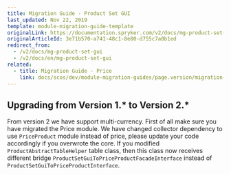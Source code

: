 ```yaml
---
title: Migration Guide - Product Set GUI
last_updated: Nov 22, 2019
template: module-migration-guide-template
originalLink: https://documentation.spryker.com/v2/docs/mg-product-set-gui
originalArticleId: 3e71b570-a741-48c1-8e80-d755c7a0b1ed
redirect_from:
  - /v2/docs/mg-product-set-gui
  - /v2/docs/en/mg-product-set-gui
related:
  - title: Migration Guide - Price
    link: docs/scos/dev/module-migration-guides/page.version/migration-guide-price.html
---
```


## Upgrading from Version 1.* to Version 2.*

From version 2 we have support multi-currency. First of all make sure you have migrated the Price module. We have changed collector dependency to use `PriceProduct` module instead of price, please update your code accordingly if you overwrote the core. If you modified `ProductAbstractTableHelper` table class, then this class now receives different bridge `ProductSetGuiToPriceProductFacadeInterface` instead of `ProductSetGuiToPriceProductInterface`.

<!-- Last review date: Nov 23, 2017 by Aurimas Ličkus -->
